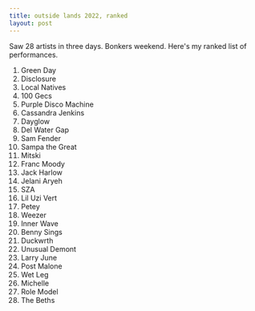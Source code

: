 ```yaml
---
title: outside lands 2022, ranked
layout: post
---
```


Saw 28 artists in three days. Bonkers weekend. Here's my ranked list of performances.

1. Green Day
2. Disclosure
3. Local Natives
4. 100 Gecs
5. Purple Disco Machine 
6. Cassandra Jenkins 
7. Dayglow 
8. Del Water Gap
9. Sam Fender
10. Sampa the Great 
11. Mitski 
12. Franc Moody 
13. Jack Harlow 
14. Jelani Aryeh 
15. SZA
16. Lil Uzi Vert 
17. Petey
18. Weezer
19. Inner Wave 
20. Benny Sings 
21. Duckwrth
22. Unusual Demont
23. Larry June
24. Post Malone 
25. Wet Leg 
26. Michelle 
27. Role Model
28. The Beths 
